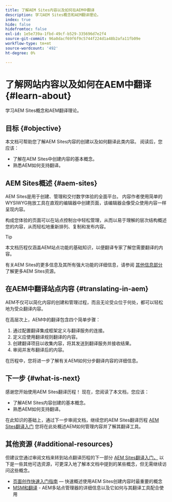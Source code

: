 ```yaml
---
title: 了解AEM Sites内容以及如何在AEM中翻译
description: 学习AEM Sites概念和AEM翻译理论。
index: true
hide: false
hidefromtoc: false
exl-id: 1e5e739a-1fbd-49cf-b529-335696d7e2f4
source-git-commit: 96a0dacf69f6f9c5744f224d1a48b2afa11fb09e
workflow-type: tm+mt
source-wordcount: '492'
ht-degree: 0%

---
```


# 了解网站内容以及如何在AEM中翻译 {#learn-about}

学习AEM Sites概念和AEM翻译理论。

## 目标 {#objective}

本文档可帮助您了解AEM Sites内容的创建以及如何翻译此类内容。 阅读后，您应该：

* 了解在AEM Sites中创建内容的基本概念。
* 熟悉AEM如何支持翻译。

## AEM Sites概述 {#aem-sites}

AEM Sites是用于创建、管理和交付数字体验的全面平台。 内容作者使用简单的WYSIWYG拖放工具在直观的编辑器中创建页面，该编辑器会像受众使用内容一样呈现内容。

构成您体验的页面可以在站点控制台中轻松管理，从而以易于理解的层次结构概述您的内容，从而轻松地重新排列、复制和发布内容。

>[!TIP]
>
>本文档历程仅涵盖AEM站点功能的基础知识，以便翻译专家了解您需要翻译的内容。
>
>有关AEM Sites的更多信息及其所有强大功能的详细信息，请参阅 [其他信息部分](#additional-information) 了解更多AEM Sites资源。

## 在AEM中翻译站点内容 {#translating-in-aem}

AEM不仅可以简化内容的创建和管理过程，而且无论受众位于何处，都可以轻松地为受众翻译内容。

在高层次上，AEM中的翻译包含四个简单步骤：

1. 通过配置翻译集成框架定义与翻译服务的连接。
1. 定义应使用翻译规则翻译的内容。
1. 创建翻译项目以收集内容，将其发送到翻译服务并接收结果。
1. 审阅并发布翻译后的内容。


在历程中，您将进一步了解有关AEM如何分步翻译内容的详细信息。

## 下一步 {#what-is-next}

感谢您开始使用AEM Sites翻译历程！ 现在，您阅读了本文档，您应该：

* 了解AEM Sites内容创建的基本概念。
* 熟悉AEM如何支持翻译。

在此知识的基础上，通过下一步审阅文档，继续您的AEM Sites翻译历程 [AEM Sites翻译入门](getting-started.md) 您将在此处概述AEM如何管理内容并了解其翻译工具。

## 其他资源 {#additional-resources}

但建议您通过审阅文档来转到站点翻译历程的下一部分 [AEM Sites翻译入门，](getting-started.md) 以下是一些其他可选资源，可更深入地了解本文档中提到的某些概念，但无需继续访问这些概念。

* [页面创作快速入门指南](/help/sites-cloud/authoring/getting-started/quick-start.md)  — 快速概述使用AEM Sites创建内容时最重要的概念
* [MSM和翻译](/help/sites-cloud/administering/msm-and-translation.md) - AEM多站点管理器的详细信息以及它如何与其翻译工具配合使用
